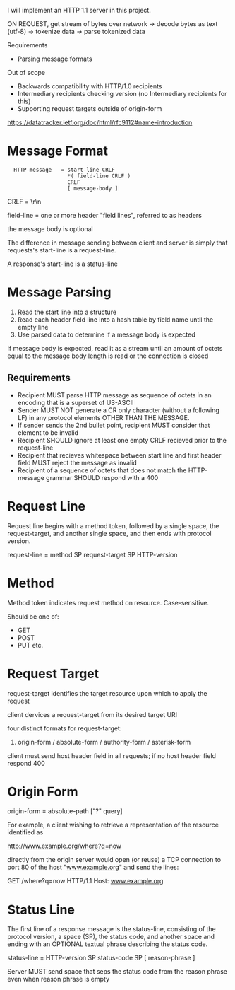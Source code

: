 I will implement an HTTP 1.1 server in this project. 


ON REQUEST, get stream of bytes over network -> decode bytes as text (utf-8) -> tokenize data -> parse tokenized data

Requirements
- Parsing message formats

Out of scope 
- Backwards compatibility with HTTP/1.0 recipients
- Intermediary recipients checking version (no Intermediary recipients for this)
- Supporting request targets outside of origin-form

https://datatracker.ietf.org/doc/html/rfc9112#name-introduction

# Message Format
```
  HTTP-message   = start-line CRLF
                   *( field-line CRLF )
                   CRLF
                   [ message-body ]

```

CRLF = \r\n 

field-line = one or more header "field lines", referred to as headers

the message body is optional

The difference in message sending between client and server is simply that
requests's start-line is a request-line.

A response's start-line is a status-line

# Message Parsing
1. Read the start line into a structure
2. Read each header field line into a hash table by field name until the empty line
3. Use parsed data to determine if a message body is expected

If message body is expected, read it as a stream until an amount of octets equal to the message body length is read or the connection is closed 

## Requirements
- Recipient MUST parse HTTP message as sequence of octets in an encoding that is a superset of US-ASCII
- Sender MUST NOT generate a CR only character (without a following LF) in any protocol elements OTHER THAN THE MESSAGE.
- If sender sends the 2nd bullet point, recipient MUST consider that element to be invalid
- Recipient SHOULD ignore at least one empty CRLF recieved prior to the request-line
- Recipient that recieves whitespace between start line and first header field MUST reject the message as invalid 
- Recipient of a sequence of octets that does not match the HTTP-message grammar SHOULD respond with a 400

# Request Line 
Request line begins with a method token, followed by a single space, the request-target, and another single space, and then ends with protocol version.

request-line   = method SP request-target SP HTTP-version

# Method 
Method token indicates request method on resource. Case-sensitive.

Should be one of:
- GET 
- POST 
- PUT
etc.

# Request Target 
request-target identifies the target resource upon which to apply the request 

client dervices a request-target from its desired target URI 

four distinct formats for request-target: 
1. origin-form / absolute-form / authority-form / asterisk-form

client must send host header field in all requests; if no host header field respond 400

# Origin Form 
origin-form = absolute-path ["?" query]


For example, a client wishing to retrieve a representation of the resource identified as

  http://www.example.org/where?q=now

directly from the origin server would open (or reuse) a TCP connection to port 80 of the host "www.example.org" and send the lines:

GET /where?q=now HTTP/1.1
Host: www.example.org

# Status Line 

The first line of a response message is the status-line, consisting of the protocol version, a space (SP), the status code, and another space and ending with an OPTIONAL textual phrase describing the status code.

  status-line = HTTP-version SP status-code SP [ reason-phrase ]

Server MUST send space that seps the status code from the reason phrase even when reason phrase is empty
